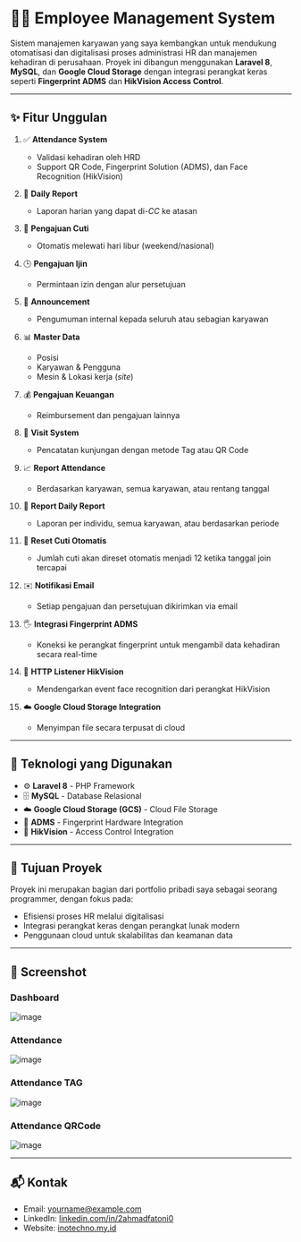 # 🧑‍💼 Employee Management System

Sistem manajemen karyawan yang saya kembangkan untuk mendukung otomatisasi dan digitalisasi proses administrasi HR dan manajemen kehadiran di perusahaan. Proyek ini dibangun menggunakan **Laravel 8**, **MySQL**, dan **Google Cloud Storage** dengan integrasi perangkat keras seperti **Fingerprint ADMS** dan **HikVision Access Control**.

---

## ✨ Fitur Unggulan

1. ✅ **Attendance System**
   - Validasi kehadiran oleh HRD
   - Support QR Code, Fingerprint Solution (ADMS), dan Face Recognition (HikVision)
   
2. 📝 **Daily Report**
   - Laporan harian yang dapat di-*CC* ke atasan

3. 📆 **Pengajuan Cuti**
   - Otomatis melewati hari libur (weekend/nasional)

4. 🕒 **Pengajuan Ijin**
   - Permintaan izin dengan alur persetujuan

5. 📢 **Announcement**
   - Pengumuman internal kepada seluruh atau sebagian karyawan

6. 📊 **Master Data**
   - Posisi
   - Karyawan & Pengguna
   - Mesin & Lokasi kerja (*site*)

7. 💰 **Pengajuan Keuangan**
   - Reimbursement dan pengajuan lainnya

8. 📍 **Visit System**
   - Pencatatan kunjungan dengan metode Tag atau QR Code

9. 📈 **Report Attendance**
   - Berdasarkan karyawan, semua karyawan, atau rentang tanggal

10. 📄 **Report Daily Report**
    - Laporan per individu, semua karyawan, atau berdasarkan periode

11. 🔁 **Reset Cuti Otomatis**
    - Jumlah cuti akan direset otomatis menjadi 12 ketika tanggal join tercapai

12. ✉️ **Notifikasi Email**
    - Setiap pengajuan dan persetujuan dikirimkan via email

13. 🖐️ **Integrasi Fingerprint ADMS**
    - Koneksi ke perangkat fingerprint untuk mengambil data kehadiran secara real-time

14. 🎥 **HTTP Listener HikVision**
    - Mendengarkan event face recognition dari perangkat HikVision

15. ☁️ **Google Cloud Storage Integration**
    - Menyimpan file secara terpusat di cloud

---

## 🧰 Teknologi yang Digunakan

- ⚙️ **Laravel 8** - PHP Framework
- 🗄️ **MySQL** - Database Relasional
- ☁️ **Google Cloud Storage (GCS)** - Cloud File Storage
- 🧠 **ADMS** - Fingerprint Hardware Integration
- 🎦 **HikVision** - Access Control Integration

---

## 🚀 Tujuan Proyek

Proyek ini merupakan bagian dari portfolio pribadi saya sebagai seorang programmer, dengan fokus pada:
- Efisiensi proses HR melalui digitalisasi
- Integrasi perangkat keras dengan perangkat lunak modern
- Penggunaan cloud untuk skalabilitas dan keamanan data

---

## 📸 Screenshot
### Dashboard
![image](https://github.com/user-attachments/assets/ecb9574c-af57-42f4-b47a-4f207c5fedc4)

### Attendance
![image](https://github.com/user-attachments/assets/6c8845be-4711-4df0-8c7e-2b22f6e0fecd)

### Attendance TAG
![image](https://github.com/user-attachments/assets/3bbe5132-4af3-4104-a909-c03b72497eb4)

### Attendance QRCode
![image](https://github.com/user-attachments/assets/9c27a9b7-a765-4b88-a38e-3bd2d66fff46)


---

## 📬 Kontak

- Email: yourname@example.com
- LinkedIn: [linkedin.com/in/2ahmadfatoni0](https://linkedin.com/in/2ahmadfatoni0)
- Website: [inotechno.my.id](https://inotechno.my.id)
